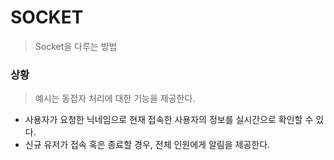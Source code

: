# SOCKET

> Socket을 다루는 방법

### 상황

> 예시는 동접자 처리에 대한 기능을 제공한다.

- 사용자가 요청한 닉네임으로 현재 접속한 사용자의 정보를 실시간으로 확인할 수 있다.
- 신규 유저가 접속 혹은 종료할 경우, 전체 인원에게 알림을 제공한다.
